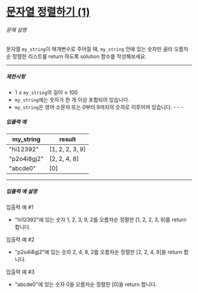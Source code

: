 # [문자열 정렬하기 (1)](https://school.programmers.co.kr/learn/courses/30/lessons/120850)


###### 문제 설명


문자열 `my_string`이 매개변수로 주어질 때, `my_string` 안에 있는 숫자만 골라 오름차순 정렬한 리스트를 return 하도록 solution 함수를 작성해보세요.




---


##### 제한사항


* 1 ≤ `my_string`의 길이 ≤ 100
* `my_string`에는 숫자가 한 개 이상 포함되어 있습니다.
* `my_string`은 영어 소문자 또는 0부터 9까지의 숫자로 이루어져 있습니다.
\- \- \-


##### 입출력 예




| my\_string | result |
| --- | --- |
| "hi12392" | \[1, 2, 2, 3, 9] |
| "p2o4i8gj2" | \[2, 2, 4, 8] |
| "abcde0" | \[0] |




---


##### 입출력 예 설명


입출력 예 \#1


* "hi12392"에 있는 숫자 1, 2, 3, 9, 2를 오름차순 정렬한 \[1, 2, 2, 3, 9]를 return 합니다.


입출력 예 \#2


* "p2o4i8gj2"에 있는 숫자 2, 4, 8, 2를 오름차순 정렬한 \[2, 2, 4, 8]을 return 합니다.


입출력 예 \#3


* "abcde0"에 있는 숫자 0을 오름차순 정렬한 \[0]을 return 합니다.



